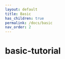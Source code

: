 ```yaml
---
layout: default
title: Basic
has_children: true
permalink: /docs/basic
nav_order: 2
---
```


# basic-tutorial